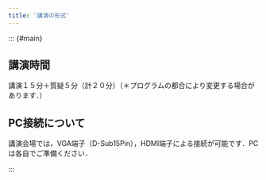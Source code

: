 ```yaml
---
title: '講演の形式'
---
```


::: {#main}

## 講演時間

講演１５分＋質疑５分（計２０分）（＊プログラムの都合により変更する場合があります．）

## PC接続について

講演会場では，VGA端子（D-Sub15Pin），HDMI端子による接続が可能です．PCは各自でご準備ください．

:::
